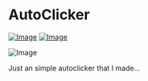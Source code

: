 # AutoClicker

[![Image](https://img.shields.io/badge/Download-V1.0-success?style=for-the-badge)](https://github.com/Basicprogrammer10/Task-failed-successfully/releases/download/1.0.0/WinXP2.exe) [![Image](https://img.shields.io/badge/.NET-V4.7.2+-informational?style=for-the-badge)](https://dotnet.microsoft.com/)

![Image](https://i.imgur.com/wM8ew0s.png)

Just an simple autoclicker that I made...
